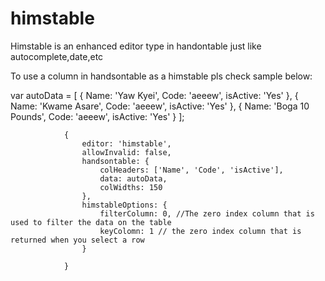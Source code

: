 # himstable
Himstable is an enhanced editor type in handontable just like autocomplete,date,etc

To use a column in handsontable  as a himstable pls check sample below:

var autoData = [
                { Name: 'Yaw Kyei', Code: 'aeeew', isActive: 'Yes' },
                { Name: 'Kwame Asare', Code: 'aeeew', isActive: 'Yes' }, 
                { Name: 'Boga 10 Pounds', Code: 'aeeew', isActive: 'Yes' }
              ];
    
                {
                    editor: 'himstable',                   
                    allowInvalid: false,
                    handsontable: {
                        colHeaders: ['Name', 'Code', 'isActive'],
                        data: autoData,
                        colWidths: 150
                    },
                    himstableOptions: {
                        filterColumn: 0, //The zero index column that is used to filter the data on the table
                        keyColomn: 1 // the zero index column that is returned when you select a row
                    }
                                       
                }
